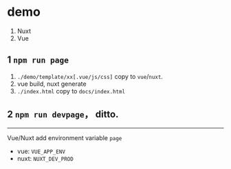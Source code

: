 # demo
1. Nuxt
1. Vue

## 1 `npm run page`
1. `./demo/template/xx[.vue/js/css]` copy to `vue`/`nuxt`.
1. vue build, nuxt generate
1. `./index.html` copy to  `docs/index.html` 

## 2 `npm run devpage`， ditto.

<hr>

Vue/Nuxt add environment variable `page`
- vue: `VUE_APP_ENV`
- nuxt: `NUXT_DEV_PROD`